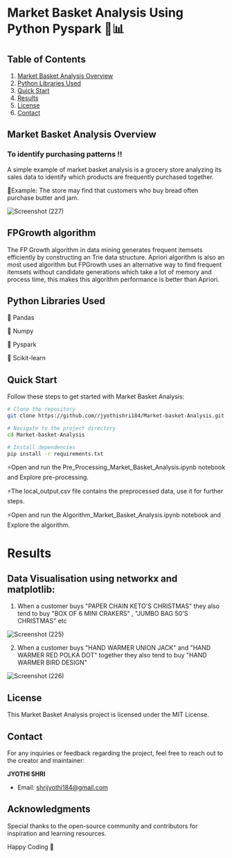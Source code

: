 # Market Basket Analysis Using Python Pyspark 🛒📊

## Table of Contents
1. [Market Basket Analysis Overview](#market-basket-analysis-overview)
2. [Python Libraries Used](#python-libraries-used)
3. [Quick Start](#quick-start)
4. [Results](#results)
5. [License](#license)
6. [Contact](#contact)
## Market Basket Analysis Overview

   ### To identify purchasing patterns !!

A simple example of market basket analysis is a grocery store analyzing its sales data to identify which products are frequently purchased together. 
   
   🎈Example: The store may find that customers who buy bread often purchase butter and jam.

![Screenshot (227)](https://github.com/jyothishri184/Market-basket-Analysis/assets/106957211/8ed4bdbd-c7f9-45e0-8168-db4b1a539ba4)


## FPGrowth algorithm

The FP Growth algorithm in data mining generates frequent itemsets efficiently by constructing an Trie data structure. Apriori algorithm is also an most used algorithm but FPGrowth uses an alternative way to find frequent itemsets without candidate generations which take a lot of memory and process time, this makes this algorithm performance is better than Apriori.

## Python Libraries Used

 🌟 Pandas
 
 🌟 Numpy
 
 🌟 Pyspark 
 
 🌟 Scikit-learn



## Quick Start
Follow these steps to get started with Market Basket Analysis:


```bash
# Clone the repository
git clone https://github.com//jyothishri184/Market-basket-Analysis.git

# Navigate to the project directory
cd Market-basket-Analysis

# Install dependencies
pip install -r requirements.txt
```


 ⚡Open and run the Pre_Processing_Market_Basket_Analysis.ipynb notebook and Explore pre-processing.
   
 ⚡The local_output.csv file contains the preprocessed data, use it for further steps.
 
 ⚡Open and run the Algorithm_Market_Basket_Analysis.ipynb notebook and Explore the algorithm.

 
# Results 

 ## Data Visualisation using networkx and matplotlib:

1. When a customer buys "PAPER CHAIN KETO'S CHRISTMAS" they also tend to buy "BOX OF 6 MINI CRAKERS" , "JUMBO BAG 50'S CHRISTMAS" etc

![Screenshot (225)](https://github.com/jyothishri184/Market-basket-Analysis/assets/106957211/20b8325d-9437-49cf-ac84-b8f286ec7499)


2. When a customer buys "HAND WARMER UNION JACK" and "HAND WARMER RED POLKA DOT" together they also tend to buy "HAND WARMER BIRD DESIGN" 

![Screenshot (226)](https://github.com/jyothishri184/Market-basket-Analysis/assets/106957211/f7d944f5-4648-4414-b565-529d30a77cc6)



## License

This Market Basket Analysis project is licensed under the MIT License.

## Contact

For any inquiries or feedback regarding the project, feel free to reach out to the creator and maintainer:

**JYOTHI SHRI**
- Email: [shrijyothi184@gmail.com](mailto:shrijyothi184@gmail.com)

  
## Acknowledgments

Special thanks to the open-source community and contributors for inspiration and learning resources.

Happy Coding 🚀
